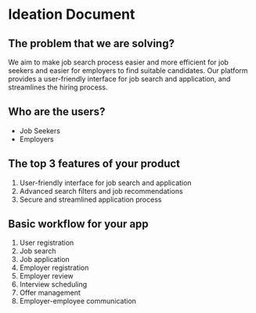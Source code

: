 # Ideation Document

## The problem that we are solving?

We aim to make job search process easier and more efficient for job seekers and easier for employers to find suitable candidates. Our platform provides a user-friendly interface for job search and application, and streamlines the hiring process.

## Who are the users?

- Job Seekers
- Employers

## The top 3 features of your product

1. User-friendly interface for job search and application
2. Advanced search filters and job recommendations
3. Secure and streamlined application process

## Basic workflow for your app

1. User registration
2. Job search
3. Job application
4. Employer registration
5. Employer review
6. Interview scheduling
7. Offer management
8. Employer-employee communication
